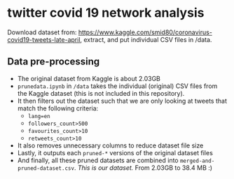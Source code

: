 # twitter covid 19 network analysis 

Download dataset from: https://www.kaggle.com/smid80/coronavirus-covid19-tweets-late-april, extract, and put individual CSV files in /data.

## Data pre-processing

* The original dataset from Kaggle is about 2.03GB
* `prunedata.ipynb` in `/data` takes the individual (original) CSV files from the Kaggle dataset (this is not included in this repository).
* It then filters out the dataset such that we are only looking at tweets that match the following criteria:
    * `lang=en`
    * `followers_count>500`
    * `favourites_count>10`
    * `retweets_count>10`
* It also removes unnecessary columns to reduce dataset file size
* Lastly, it outputs each `pruned-*` versions of the original dataset files
* And finally, all these pruned datasets are combined into `merged-and-pruned-dataset.csv`. *This is our dataset.* From 2.03GB to 38.4 MB :)
